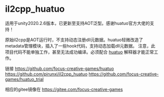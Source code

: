 # il2cpp_huatuo
适用于unity2020.2.6版本，已更新至支持AOT泛型。感谢huatuo官方大佬的支持！

原始il2cpp是AOT运行时，不支持动态注册dll元数据。huatuo轻微改造了metadata管理模块，插入了一些hook代码，支持动态加载dll元数据。
注意，此项目代码不能单独工作，甚至无法成功编译。必须配合 [huatuo](https://github.com/focus-creative-games/huatuo) 解释器才能正常工作。

链接
https://github.com/focus-creative-games/huatuo
https://github.com/pirunxi/il2cpp_huatuo
https://github.com/focus-creative-games/huatuo_trial

相应的gitee镜像在
https://gitee.com/focus-creative-games

